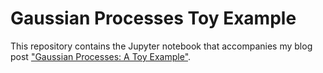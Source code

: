 # Gaussian Processes Toy Example

This repository contains the Jupyter notebook that accompanies my blog post ["Gaussian Processes: A Toy Example"](https://zoekko.github.io/blog/gps/gp-toy-example.html).

